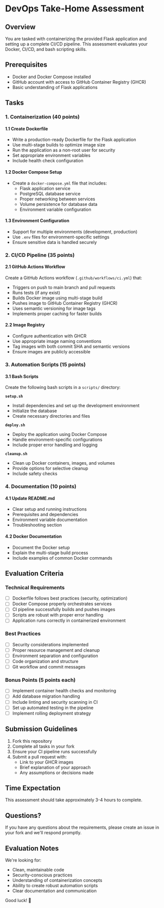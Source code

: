 # DevOps Take-Home Assessment

## Overview
You are tasked with containerizing the provided Flask application and setting up a complete CI/CD pipeline. This assessment evaluates your Docker, CI/CD, and bash scripting skills.

## Prerequisites
- Docker and Docker Compose installed
- GitHub account with access to GitHub Container Registry (GHCR)
- Basic understanding of Flask applications

## Tasks

### 1. Containerization (40 points)

#### 1.1 Create Dockerfile
- Write a production-ready Dockerfile for the Flask application
- Use multi-stage builds to optimize image size
- Run the application as a non-root user for security
- Set appropriate environment variables
- Include health check configuration

#### 1.2 Docker Compose Setup
- Create a `docker-compose.yml` file that includes:
  - Flask application service
  - PostgreSQL database service
  - Proper networking between services
  - Volume persistence for database data
  - Environment variable configuration

#### 1.3 Environment Configuration
- Support for multiple environments (development, production)
- Use `.env` files for environment-specific settings
- Ensure sensitive data is handled securely

### 2. CI/CD Pipeline (35 points)

#### 2.1 GitHub Actions Workflow
Create a GitHub Actions workflow (`.github/workflows/ci.yml`) that:
- Triggers on push to main branch and pull requests
- Runs tests (if any exist)
- Builds Docker image using multi-stage build
- Pushes image to GitHub Container Registry (GHCR)
- Uses semantic versioning for image tags
- Implements proper caching for faster builds

#### 2.2 Image Registry
- Configure authentication with GHCR
- Use appropriate image naming conventions
- Tag images with both commit SHA and semantic versions
- Ensure images are publicly accessible

### 3. Automation Scripts (15 points)

#### 3.1 Bash Scripts
Create the following bash scripts in a `scripts/` directory:

**`setup.sh`**
- Install dependencies and set up the development environment
- Initialize the database
- Create necessary directories and files

**`deploy.sh`**
- Deploy the application using Docker Compose
- Handle environment-specific configurations
- Include proper error handling and logging

**`cleanup.sh`**
- Clean up Docker containers, images, and volumes
- Provide options for selective cleanup
- Include safety checks

### 4. Documentation (10 points)

#### 4.1 Update README.md
- Clear setup and running instructions
- Prerequisites and dependencies
- Environment variable documentation
- Troubleshooting section

#### 4.2 Docker Documentation
- Document the Docker setup
- Explain the multi-stage build process
- Include examples of common Docker commands

## Evaluation Criteria

### Technical Requirements
- [ ] Dockerfile follows best practices (security, optimization)
- [ ] Docker Compose properly orchestrates services
- [ ] CI pipeline successfully builds and pushes images
- [ ] Scripts are robust with proper error handling
- [ ] Application runs correctly in containerized environment

### Best Practices
- [ ] Security considerations implemented
- [ ] Proper resource management and cleanup
- [ ] Environment separation and configuration
- [ ] Code organization and structure
- [ ] Git workflow and commit messages

### Bonus Points (5 points each)
- [ ] Implement container health checks and monitoring
- [ ] Add database migration handling
- [ ] Include linting and security scanning in CI
- [ ] Set up automated testing in the pipeline
- [ ] Implement rolling deployment strategy

## Submission Guidelines

1. Fork this repository
2. Complete all tasks in your fork
3. Ensure your CI pipeline runs successfully
4. Submit a pull request with:
   - Link to your GHCR images
   - Brief explanation of your approach
   - Any assumptions or decisions made

## Time Expectation
This assessment should take approximately 3-4 hours to complete.

## Questions?
If you have any questions about the requirements, please create an issue in your fork and we'll respond promptly.

## Evaluation Notes
We're looking for:
- Clean, maintainable code
- Security-conscious practices
- Understanding of containerization concepts
- Ability to create robust automation scripts
- Clear documentation and communication

Good luck! 🚀